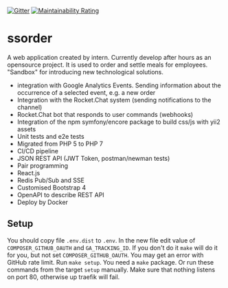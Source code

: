 [![Gitter](https://badges.gitter.im/ssorder/community.svg)](https://gitter.im/ssorder/community?utm_source=badge&utm_medium=badge&utm_campaign=pr-badge)
[![Maintainability Rating](https://sonarcloud.io/api/project_badges/measure?project=ssorder&metric=sqale_rating)](https://sonarcloud.io/dashboard?id=ssorder)
# ssorder

A web application created by intern. Currently develop after hours as an opensource project. It is used to order and settle meals for employees. "Sandbox" for introducing new technological solutions.

* integration with Google Analytics Events. Sending information about the occurrence of a selected event, e.g. a new order
* Integration with the Rocket.Chat system (sending notifications to the channel)
* Rocket.Chat bot that responds to user commands (webhooks)
* Integration of the npm symfony/encore package to build css/js with yii2 assets
* Unit tests and e2e tests
* Migrated from PHP 5 to PHP 7
* CI/CD pipeline
* JSON REST API (JWT Token, postman/newman tests)
* Pair programming
* React.js
* Redis Pub/Sub and SSE
* Customised Bootstrap 4
* OpenAPI to describe REST API
* Deploy by Docker

## Setup

You should copy file `.env.dist` to `.env`.
In the new file edit value of `COMPOSER_GITHUB_OAUTH` and `GA_TRACKING_ID`.
If you don't do it `make` will do it for you, but not set `COMPOSER_GITHUB_OAUTH`.
You may get an error with GitHub rate limit.
Run `make setup`. You need a `make` package.
Or run these commands from the target  `setup` manually.
Make sure that nothing listens on port 80, otherwise up traefik will fail.
